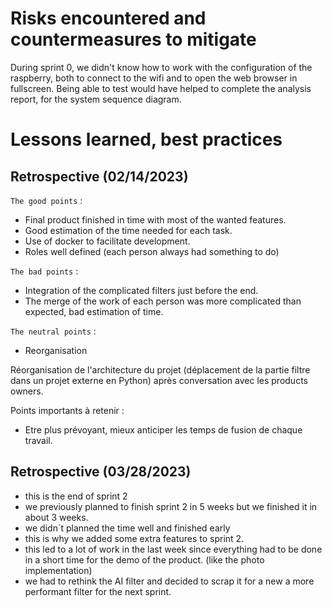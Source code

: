 # Risks encountered and countermeasures to mitigate

During sprint 0, we didn't know how to work with the configuration of the raspberry, both to connect to the wifi and to open the web browser in fullscreen.
Being able to test would have helped to complete the analysis report, for the system sequence diagram.

# Lessons learned, best practices

## Retrospective (02/14/2023)

`The good points` :

- Final product finished in time with most of the wanted features.
- Good estimation of the time needed for each task.
- Use of docker to facilitate development.
- Roles well defined (each person always had something to do)

`The bad points` :

- Integration of the complicated filters just before the end.
- The merge of the work of each person was more complicated than expected, bad estimation of time.

`The neutral points` :

- Reorganisation 

Réorganisation de l'architecture du projet (déplacement de la partie filtre dans un projet externe en Python) après conversation avec les products owners.

Points importants à retenir :

- Etre plus prévoyant, mieux anticiper les temps de fusion de chaque travail.

## Retrospective (03/28/2023)

- this is the end of sprint 2
- we previously planned to finish sprint 2 in 5 weeks but we finished it in about 3 weeks.
- we didn´t planned the time well and finished early
- this is why we added some extra features to sprint 2.
- this led to a lot of work in the last week since everything had to be done in a short time for the demo of the product. (like the photo implementation) 
- we had to rethink the AI filter and decided to scrap it for a new a more performant filter for the next sprint.
